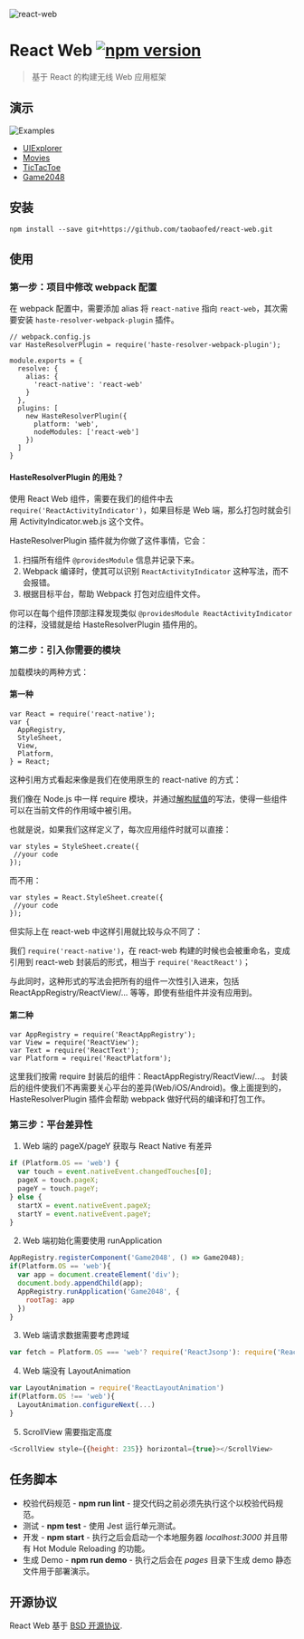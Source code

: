 ![react-web](https://cloud.githubusercontent.com/assets/677114/13032846/13118fe4-d33e-11e5-8ddd-4088e57a2eb2.png)

# React Web [![npm version](https://badge.fury.io/js/react-web.svg)](http://badge.fury.io/js/react-web)

> 基于 React 的构建无线 Web 应用框架

## 演示

![Examples](http://img2.tbcdn.cn/L1/461/1/0d463dbae33dcb28ffb732c60abe28856e55109f.png)

* [UIExplorer](http://rawgit.com/taobaofed/react-web/master/pages/uiexplorer.html)
* [Movies](http://rawgit.com/taobaofed/react-web/master/pages/movies.html)
* [TicTacToe](http://rawgit.com/taobaofed/react-web/master/pages/tictactoe.html)
* [Game2048](http://rawgit.com/taobaofed/react-web/master/pages/game2048.html)

## 安装

```
npm install --save git+https://github.com/taobaofed/react-web.git
```

## 使用

### 第一步：项目中修改 webpack 配置

在 webpack 配置中，需要添加 alias 将 `react-native` 指向 `react-web`，其次需要安装 `haste-resolver-webpack-plugin` 插件。

```
// webpack.config.js
var HasteResolverPlugin = require('haste-resolver-webpack-plugin');

module.exports = {
  resolve: {
    alias: {
      'react-native': 'react-web'
    }
  },
  plugins: [
    new HasteResolverPlugin({
      platform: 'web',
      nodeModules: ['react-web']
    })
  ]
}
```

#### HasteResolverPlugin 的用处？

使用 React Web 组件，需要在我们的组件中去 `require('ReactActivityIndicator')`，如果目标是 Web 端，那么打包时就会引用 ActivityIndicator.web.js 这个文件。

HasteResolverPlugin 插件就为你做了这件事情，它会：

1. 扫描所有组件 `@providesModule` 信息并记录下来。
2. Webpack 编译时，使其可以识别 `ReactActivityIndicator` 这种写法，而不会报错。
3. 根据目标平台，帮助 Webpack 打包对应组件文件。

你可以在每个组件顶部注释发现类似 `@providesModule ReactActivityIndicator` 的注释，没错就是给 HasteResolverPlugin 插件用的。

### 第二步：引入你需要的模块

加载模块的两种方式：

#### 第一种

```
var React = require('react-native');
var {
  AppRegistry,
  StyleSheet,
  View,
  Platform,
} = React;
```

这种引用方式看起来像是我们在使用原生的 react-native 的方式：

我们像在 Node.js 中一样 require 模块，并通过[解构赋值](https://developer.mozilla.org/en-US/docs/Web/JavaScript/Reference/Operators/Destructuring_assignment)的写法，使得一些组件可以在当前文件的作用域中被引用。

也就是说，如果我们这样定义了，每次应用组件时就可以直接：

```
var styles = StyleSheet.create({
 //your code
});
```

而不用：

```
var styles = React.StyleSheet.create({
 //your code
});
```

但实际上在 react-web 中这样引用就比较与众不同了：

我们 `require('react-native')`，在 react-web 构建的时候也会被重命名，变成引用到 react-web 封装后的形式，相当于 `require('ReactReact')`；

与此同时，这种形式的写法会把所有的组件一次性引入进来，包括 ReactAppRegistry/ReactView/... 等等，即使有些组件并没有应用到。

#### 第二种

```
var AppRegistry = require('ReactAppRegistry');
var View = require('ReactView');
var Text = require('ReactText');
var Platform = require('ReactPlatform');
```

这里我们按需 require 封装后的组件：ReactAppRegistry/ReactView/...。
封装后的组件使我们不再需要关心平台的差异(Web/iOS/Android)。像上面提到的，HasteResolverPlugin 插件会帮助 webpack 做好代码的编译和打包工作。

### 第三步：平台差异性

1. Web 端的 pageX/pageY 获取与 React Native 有差异
  ```js
  if (Platform.OS == 'web') {
    var touch = event.nativeEvent.changedTouches[0];
    pageX = touch.pageX;
    pageY = touch.pageY;
  } else {
    startX = event.nativeEvent.pageX;
    startY = event.nativeEvent.pageY;
  }
  ```

2. Web 端初始化需要使用 runApplication
  ```js
  AppRegistry.registerComponent('Game2048', () => Game2048);
  if(Platform.OS == 'web'){
    var app = document.createElement('div');
    document.body.appendChild(app);
    AppRegistry.runApplication('Game2048', {
      rootTag: app
    })
  }
  ```

3. Web 端请求数据需要考虑跨域
  ```js
  var fetch = Platform.OS === 'web'? require('ReactJsonp'): require('ReactFetch');
  ```

4. Web 端没有 LayoutAnimation
  ```js
  var LayoutAnimation = require('ReactLayoutAnimation')
  if(Platform.OS !== 'web'){
    LayoutAnimation.configureNext(...)
  }
  ```
5. ScrollView 需要指定高度
  ```js
  <ScrollView style={{height: 235}} horizontal={true}></ScrollView>
  ```

## 任务脚本

* 校验代码规范 - **npm run lint** - 提交代码之前必须先执行这个以校验代码规范。
* 测试 - **npm test** - 使用 Jest 运行单元测试。
* 开发 - **npm start** - 执行之后会启动一个本地服务器 *localhost:3000* 并且带有 Hot Module Reloading 的功能。
* 生成 Demo - **npm run demo** - 执行之后会在 *pages* 目录下生成 demo 静态文件用于部署演示。

## 开源协议

React Web 基于 [BSD 开源协议](./LICENSE).

